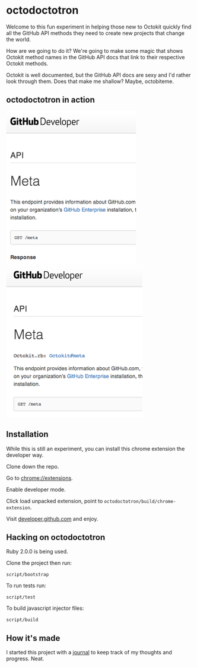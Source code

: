 # octodoctotron

Welcome to this fun experiment in helping those new to Octokit quickly find all
the GitHub API methods they need to create new projects that change the world.

How are we going to do it? We're going to make some magic that shows Octokit
method names in the GitHub API docs that link to their respective Octokit
methods.

Octokit is well documented, but the GitHub API docs are sexy and I'd rather look
through them. Does that make me shallow? Maybe, octobiteme.

## octodoctotron in action

![GitHub API docs before](/build/screenshots/api-docs-before.png?raw=true)
![GitHub API docs after](/build/screenshots/api-docs-after.png?raw=true)

## Installation

While this is still an experiment, you can install this chrome extension the
developer way.

Clone down the repo.

Go to [chrome://extensions](chrome://extensions).

Enable developer mode.

Click load unpacked extension, point to `octodoctotron/build/chrome-extension`.

Visit [developer.github.com](developer.github.com) and enjoy.

## Hacking on octodoctotron

Ruby 2.0.0 is being used.

Clone the project then run:

	script/bootstrap

To run tests run:

	script/test

To build javascript injector files:

	script/build

## How it's made

I started this project with a [journal](Journal.md) to keep track of my thoughts
and progress. Neat.
